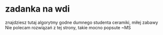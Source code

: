 # zadanka na wdi
znajdziesz tutaj algorytmy godne dumnego studenta ceramiki, miłej zabawy
Nie polecam rozwiązań z tej strony, takie mocno popsute ~MS
